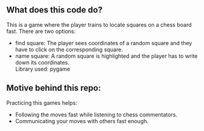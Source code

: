 ## What does this code do?
This is a game where the player trains to locate squares on a chess board fast. There are two options:
- find square: The player sees coordinates of a random square and they have to click on the corresponding square.
- name square: A random square is highlighted and the player has to write down its coordinates. </br>
Library used: pygame
## Motive behind this repo:
Practicing this games helps:
- Following the moves fast while listening to chess commentators.
- Communicating your moves with others fast enough.
 

